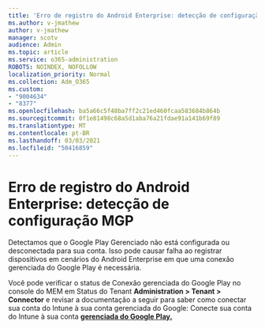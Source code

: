 ```yaml
---
title: 'Erro de registro do Android Enterprise: detecção de configuração MGP'
ms.author: v-jmathew
author: v-jmathew
manager: scotv
audience: Admin
ms.topic: article
ms.service: o365-administration
ROBOTS: NOINDEX, NOFOLLOW
localization_priority: Normal
ms.collection: Adm_O365
ms.custom:
- "9004634"
- "8377"
ms.openlocfilehash: ba5a66c5f48ba7ff2c21ed460fcaa583684b864b
ms.sourcegitcommit: 0f1e81498c68a5d1aba76a21fdae91a141b69f89
ms.translationtype: MT
ms.contentlocale: pt-BR
ms.lasthandoff: 03/03/2021
ms.locfileid: "50416859"
---
```

# <a name="android-enterprise-enrollment-error-mgp-set-up-detection"></a>Erro de registro do Android Enterprise: detecção de configuração MGP

Detectamos que o Google Play Gerenciado não está configurada ou desconectada para sua conta. Isso pode causar falha ao registrar dispositivos em cenários do Android Enterprise em que uma conexão gerenciada do Google Play é necessária.

Você pode verificar o status de Conexão gerenciada do Google Play no console do MEM em Status do Tenant **Administration > Tenant > Connector** e revisar a documentação a seguir para saber como conectar sua conta do Intune à sua conta gerenciada do Google: Conecte sua conta do Intune à sua conta **[gerenciada do Google Play.](https://docs.microsoft.com/mem/intune/enrollment/connect-intune-android-enterprise)**
